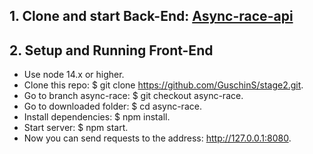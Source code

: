 ## 1. Clone and start Back-End: [Async-race-api](https://github.com/mikhama/async-race-api)
## 2. Setup and Running Front-End
 - Use node 14.x or higher.
 - Clone this repo: $ git clone https://github.com/GuschinS/stage2.git.
 - Go to branch async-race: $ git checkout async-race.
 - Go to downloaded folder: $ cd async-race.
 - Install dependencies: $ npm install.
 - Start server: $ npm start.
 - Now you can send requests to the address: http://127.0.0.1:8080.